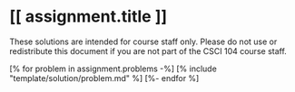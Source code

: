 # [[ assignment.title ]]

These solutions are intended for course staff only.
Please do not use or redistribute this document if you are not part of the CSCI 104 course staff.

[% for problem in assignment.problems -%]
[% include "template/solution/problem.md" %]
[%- endfor %]
